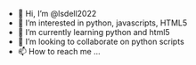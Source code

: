 - 👋 Hi, I’m @lsdell2022
- 👀 I’m interested in python, javascripts, HTML5
- 🌱 I’m currently learning python and html5
- 💞️ I’m looking to collaborate on python scripts
- 📫 How to reach me ...

<!---
lsdell2022/lsdell2022 is a ✨ special ✨ repository because its `README.md` (this file) appears on your GitHub profile.
You can click the Preview link to take a look at your changes.
--->
